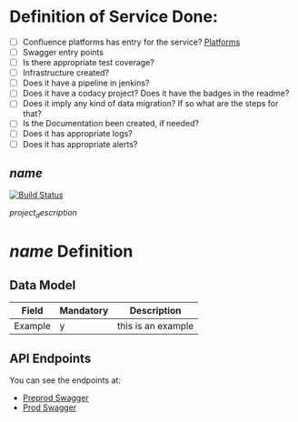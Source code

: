 # Definition of Service Done:
- [ ] Confluence platforms has entry for the service? [Platforms](https://confluence.aws.telegraph.co.uk/display/PLAT/Platforms+Home)
- [ ] Swagger entry points
- [ ] Is there appropriate test coverage?
- [ ] Infrastructure created?
- [ ] Does it have a pipeline in jenkins? 
- [ ] Does it have a codacy project? Does it have the badges in the readme?
- [ ] Does it imply any kind of data migration? If so what are the steps for that?
- [ ] Is the Documentation been created, if needed?
- [ ] Does it has appropriate logs?
- [ ] Does it has appropriate alerts?

$name$
-------
[![Build Status](https://jenkins-prod.api-platforms.telegraph.co.uk/job/Pipeline/job/$name$/badge/icon)](https://jenkins-prod.api-platforms.telegraph.co.uk/job/Pipeline/job/$name$/)

$project_description$

# $name$ Definition

## Data Model

|Field|Mandatory|Description|
|:--------------:|:------------|:--------------:|
|Example|y|this is an example|

## API Endpoints

You can see the endpoints at:
- [Preprod Swagger](http://swagger-ui-preprod.api-platforms.telegraph.co.uk/?url=http://platforms-preprod.api-platforms.telegraph.co.uk/$name$/swagger.json)
- [Prod Swagger](http://swagger-ui-prod.api-platforms.telegraph.co.uk/?url=http://platforms-prod.api-platforms.telegraph.co.uk/$name$/swagger.json)
